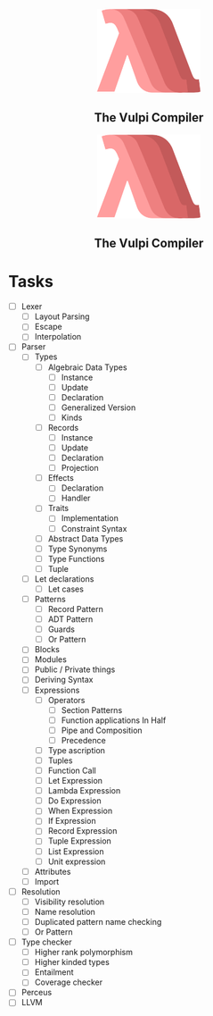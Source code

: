 <p align="center"><img alt="Vulpi Logo" height="150px" src="images/logo.png"></p>
<h2 align="center">The Vulpi Compiler</h2>

<p align="center"><img alt="Vulpi Logo" height="150px" src="images/logo.png"></p>
<h2 align="center">The Vulpi Compiler</h2>

# Tasks

- [ ] Lexer
    - [ ] Layout Parsing
    - [ ] Escape
    - [ ] Interpolation
- [ ] Parser
    - [ ] Types
        - [ ] Algebraic Data Types
            - [ ] Instance
            - [ ] Update
            - [ ] Declaration
            - [ ] Generalized Version
            - [ ] Kinds
        - [ ] Records
            - [ ] Instance
            - [ ] Update
            - [ ] Declaration
            - [ ] Projection
        - [ ] Effects
            - [ ] Declaration
            - [ ] Handler
        - [ ] Traits
            - [ ] Implementation
            - [ ] Constraint Syntax
        - [ ] Abstract Data Types
        - [ ] Type Synonyms
        - [ ] Type Functions
        - [ ] Tuple
    - [ ] Let declarations
        - [ ] Let cases
    - [ ] Patterns
        - [ ] Record Pattern
        - [ ] ADT Pattern
        - [ ] Guards
        - [ ] Or Pattern
    - [ ] Blocks
    - [ ] Modules
    - [ ] Public / Private things
    - [ ] Deriving Syntax
    - [ ] Expressions
        - [ ] Operators
            - [ ] Section Patterns
            - [ ] Function applications In Half
            - [ ] Pipe and Composition
            - [ ] Precedence
        - [ ] Type ascription
        - [ ] Tuples
        - [ ] Function Call
        - [ ] Let Expression
        - [ ] Lambda Expression
        - [ ] Do Expression
        - [ ] When Expression
        - [ ] If Expression
        - [ ] Record Expression
        - [ ] Tuple Expression
        - [ ] List Expression
        - [ ] Unit expression
    - [ ] Attributes
    - [ ] Import
- [ ] Resolution
    - [ ] Visibility resolution
    - [ ] Name resolution
    - [ ] Duplicated pattern name checking
    - [ ] Or Pattern
- [ ] Type checker
    - [ ] Higher rank polymorphism
    - [ ] Higher kinded types
    - [ ] Entailment
    - [ ] Coverage checker
- [ ] Perceus
- [ ] LLVM